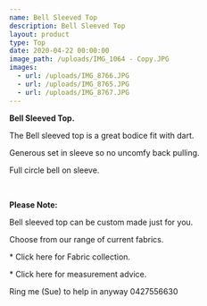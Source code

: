 ```yaml
---
name: Bell Sleeved Top
description: Bell Sleeved Top
layout: product
type: Top
date: 2020-04-22 00:00:00
image_path: /uploads/IMG_1064 - Copy.JPG
images:
  - url: /uploads/IMG_8766.JPG
  - url: /uploads/IMG_8765.JPG
  - url: /uploads/IMG_8767.JPG
---
```


**Bell Sleeved Top.**

The Bell sleeved top is a great bodice fit with dart.

Generous set in sleeve so no uncomfy back pulling.

Full circle bell on sleeve.

&nbsp;

**Please Note:**

Bell sleeved top can be custom made just for you.

Choose from our range of current fabrics.

\* Click here for Fabric collection.

\* Click here for measurement advice.

Ring me (Sue) to help in anyway 0427556630